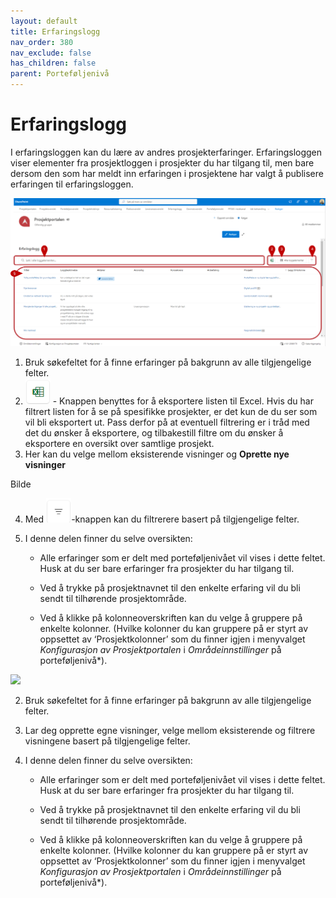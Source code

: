 ```yaml
---
layout: default
title: Erfaringslogg
nav_order: 380
nav_exclude: false
has_children: false
parent: Porteføljenivå
---
```


# Erfaringslogg

I erfaringsloggen kan du lære av andres prosjekterfaringer.
Erfaringsloggen viser elementer fra prosjektloggen i prosjekter du har
tilgang til, men bare dersom den som har meldt inn erfaringen i
prosjektene har valgt å publisere erfaringen til erfaringsloggen.



![](./media/38-Erfaringslogg.png)

1) Bruk søkefeltet for å finne erfaringer på bakgrunn av alle tilgjengelige felter.
2) ![](./media/EksporterTilExcel.png) - Knappen benyttes for å eksportere listen til Excel. Hvis du har filtrert listen for å se på spesifikke prosjekter, er det kun de du ser som vil bli eksportert ut. Pass derfor på at eventuell filtrering er i tråd med det du ønsker å eksportere, og tilbakestill filtre om du ønsker å eksportere en oversikt over samtlige prosjekt.
3) Her kan du velge mellom eksisterende visninger og **Oprette nye visninger**

Bilde  


4) Med ![](./media/FiltrerKnapp.png)-knappen kan du filtrerere basert på tilgjengelige felter.

5)  I denne delen finner du selve oversikten:
    
      - Alle erfaringer som er delt med porteføljenivået vil vises i dette feltet. Husk at du ser bare erfaringer fra prosjekter du har tilgang til.
    
      - Ved å trykke på prosjektnavnet til den enkelte erfaring vil du bli sendt til tilhørende prosjektområde.
    
      - Ved å klikke på kolonneoverskriften kan du velge å gruppere på enkelte kolonner. (Hvilke kolonner du kan gruppere på er styrt av oppsettet av ‘Prosjektkolonner’ som du finner igjen i menyvalget *Konfigurasjon av Prosjektportalen* i *Områdeinnstillinger* på porteføljenivå*).
   

![](./media/3.4.1-Erfaringslogg.png)
   
2)  Bruk søkefeltet for å finne erfaringer på bakgrunn av alle
    tilgjengelige felter.

3)  Lar deg opprette egne visninger, velge mellom eksisterende og filtrere visningene basert på tilgjengelige felter.

4)  I denne delen finner du selve oversikten:
    
      - Alle erfaringer som er delt med porteføljenivået vil vises i dette feltet. Husk at du ser bare erfaringer fra prosjekter du har tilgang til.
    
      - Ved å trykke på prosjektnavnet til den enkelte erfaring vil du bli sendt til tilhørende prosjektområde.
    
      - Ved å klikke på kolonneoverskriften kan du velge å gruppere på enkelte kolonner. (Hvilke kolonner du kan gruppere på er styrt av oppsettet av ‘Prosjektkolonner’ som du finner igjen i menyvalget *Konfigurasjon av Prosjektportalen* i *Områdeinnstillinger* på porteføljenivå*).
